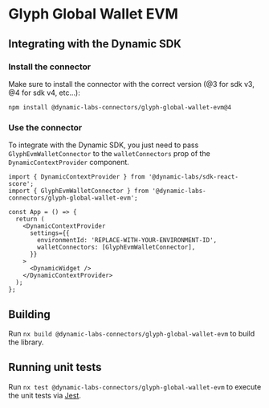 # Glyph Global Wallet EVM

## Integrating with the Dynamic SDK

### Install the connector
Make sure to install the connector with the correct version (@3 for sdk v3, @4 for sdk v4, etc...):


```
npm install @dynamic-labs-connectors/glyph-global-wallet-evm@4
```

### Use the connector

To integrate with the Dynamic SDK, you just need to pass `GlyphEvmWalletConnector` to the `walletConnectors` prop of the `DynamicContextProvider` component.

```tsx
import { DynamicContextProvider } from '@dynamic-labs/sdk-react-score';
import { GlyphEvmWalletConnector } from '@dynamic-labs-connectors/glyph-global-wallet-evm';

const App = () => {
  return (
    <DynamicContextProvider
      settings={{
        environmentId: 'REPLACE-WITH-YOUR-ENVIRONMENT-ID',
        walletConnectors: [GlyphEvmWalletConnector],
      }}
    >
      <DynamicWidget />
    </DynamicContextProvider>
  );
};
```


## Building

Run `nx build @dynamic-labs-connectors/glyph-global-wallet-evm` to build the library.

## Running unit tests

Run `nx test @dynamic-labs-connectors/glyph-global-wallet-evm` to execute the unit tests via [Jest](https://jestjs.io).


